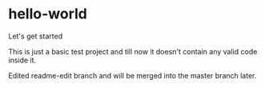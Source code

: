 hello-world
===========

Let's get started 

This is just a basic test project and till now it doesn't contain any valid code inside it. 


Edited readme-edit branch and will be merged into the master branch later.
